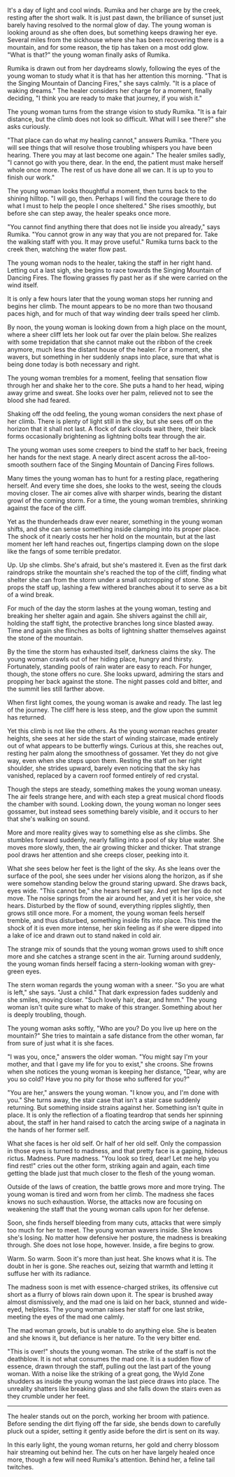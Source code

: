 It's a day of light and cool winds. Rumika and her charge are by the creek, resting after the short walk. It is just past dawn, the brilliance of sunset just barely having resolved to the normal glow of day. The young woman is looking around as she often does, but something keeps drawing her eye. Several miles from the sickhouse where she has been recovering there is a mountain, and for some reason, the tip has taken on a most odd glow. "What is that?" the young woman finally asks of Rumika.

Rumika is drawn out from her daydreams slowly, following the eyes of the young woman to study what it is that has her attention this morning. "That is the Singing Mountain of Dancing Fires," she says calmly. "It is a place of waking dreams." The healer considers her charge for a moment, finally deciding, "I think you are ready to make that journey, if you wish it."

The young woman turns from the strange vision to study Rumika. "It is a fair distance, but the climb does not look so difficult. What will I see there?" she asks curiously.

"That place can do what my healing cannot," answers Rumika. "There you will see things that will resolve those troubling whispers you have been hearing. There you may at last become one again." The healer smiles sadly, "I cannot go with you there, dear. In the end, the patient must make herself whole once more. The rest of us have done all we can. It is up to you to finish our work."

The young woman looks thoughtful a moment, then turns back to the shining hilltop. "I will go, then. Perhaps I will find the courage there to do what I must to help the people I once sheltered." She rises smoothly, but before she can step away, the healer speaks once more.

"You cannot find anything there that does not lie inside you already," says Rumika. "You cannot grow in any way that you are not prepared for. Take the walking staff with you. It may prove useful." Rumika turns back to the creek then, watching the water flow past.

The young woman nods to the healer, taking the staff in her right hand. Letting out a last sigh, she begins to race towards the Singing Mountain of Dancing Fires. The flowing grasses fly past her as if she were carried on the wind itself.

It is only a few hours later that the young woman stops her running and begins her climb. The mount appears to be no more than two thousand paces high, and for much of that way winding deer trails speed her climb.

By noon, the young woman is looking down from a high place on the mount, where a sheer cliff lets her look out far over the plain below. She realizes with some trepidation that she cannot make out the ribbon of the creek anymore, much less the distant house of the healer. For a moment, she wavers, but something in her suddenly snaps into place, sure that what is being done today is both necessary and right.

The young woman trembles for a moment, feeling that sensation flow through her and shake her to the core. She puts a hand to her head, wiping away grime and sweat. She looks over her palm, relieved not to see the blood she had feared.

Shaking off the odd feeling, the young woman considers the next phase of her climb. There is plenty of light still in the sky, but she sees off on the horizon that it shall not last. A flock of dark clouds wait there, their black forms occasionally brightening as lightning bolts tear through the air.

The young woman uses some creepers to bind the staff to her back, freeing her hands for the next stage. A nearly direct ascent across the all-too-smooth southern face of the Singing Mountain of Dancing Fires follows.

Many times the young woman has to hunt for a resting place, regathering herself. And every time she does, she looks to the west, seeing the clouds moving closer. The air comes alive with sharper winds, bearing the distant growl of the coming storm. For a time, the young woman trembles, shrinking against the face of the cliff.

Yet as the thunderheads draw ever nearer, something in the young woman shifts, and she can sense something inside clamping into its proper place. The shock of it nearly costs her her hold on the mountain, but at the last moment her left hand reaches out, fingertips clamping down on the slope like the fangs of some terrible predator.

Up. Up she climbs. She's afraid, but she's mastered it. Even as the first dark raindrops strike the mountain she's reached the top of the cliff, finding what shelter she can from the storm under a small outcropping of stone. She props the staff up, lashing a few withered branches about it to serve as a bit of a wind break.

For much of the day the storm lashes at the young woman, testing and breaking her shelter again and again. She shivers against the chill air, holding the staff tight, the protective branches long since blasted away. Time and again she flinches as bolts of lightning shatter themselves against the stone of the mountain.

By the time the storm has exhausted itself, darkness claims the sky. The young woman crawls out of her hiding place, hungry and thirsty. Fortunately, standing pools of rain water are easy to reach. For hunger, though, the stone offers no cure. She looks upward, admiring the stars and propping her back against the stone. The night passes cold and bitter, and the summit lies still farther above.

When first light comes, the young woman is awake and ready. The last leg of the journey. The cliff here is less steep, and the glow upon the summit has returned.

Yet this climb is not like the others. As the young woman reaches greater heights, she sees at her side the start of winding staircase, made entirely out of what appears to be butterfly wings. Curious at this, she reaches out, resting her palm along the smoothness of gossamer. Yet they do not give way, even when she steps upon them. Resting the staff on her right shoulder, she strides upward, barely even noticing that the sky has vanished, replaced by a cavern roof formed entirely of red crystal.

Though the steps are steady, something makes the young woman uneasy. The air feels strange here, and with each step a great musical chord floods the chamber with sound. Looking down, the young woman no longer sees gossamer, but instead sees something barely visible, and it occurs to her that she's walking on sound.

More and more reality gives way to something else as she climbs. She stumbles forward suddenly, nearly falling into a pool of sky blue water. She moves more slowly, then, the air growing thicker and thicker. That strange pool draws her attention and she creeps closer, peeking into it.

What she sees below her feet is the light of the sky. As she leans over the surface of the pool, she sees under her visions along the horizon, as if she were somehow standing below the ground staring upward. She draws back, eyes wide. "This cannot be," she hears herself say. And yet her lips do not move. The noise springs from the air around her, and yet it is her voice, she hears. Disturbed by the flow of sound, everything ripples slightly, then grows still once more. For a moment, the young woman feels herself tremble, and thus disturbed, something inside fits into place. This time the shock of it is even more intense, her skin feeling as if she were dipped into a lake of ice and drawn out to stand naked in cold air.

The strange mix of sounds that the young woman grows used to shift once more and she catches a strange scent in the air. Turning around suddenly, the young woman finds herself facing a stern-looking woman with grey-green eyes.

The stern woman regards the young woman with a sneer. "So you are what is left," she says. "Just a child." That dark expression fades suddenly and she smiles, moving closer. "Such lovely hair, dear, and hmm." The young woman isn't quite sure what to make of this stranger. Something about her is deeply troubling, though.

The young woman asks softly, "Who are you? Do you live up here on the mountain?" She tries to maintain a safe distance from the other woman, far from sure of just what it is she faces.

"I was you, once," answers the older woman. "You might say I'm your mother, and that I gave my life for you to exist," she croons. She frowns when she notices the young woman is keeping her distance, "Dear, why are you so cold? Have you no pity for those who suffered for you?"

"You are her," answers the young woman. "I know you, and I'm done with you." She turns away, the stair case that isn't a stair case suddenly returning. But something inside strains against her. Something isn't quite in place. It is only the reflection of a floating teardrop that sends her spinning about, the staff in her hand raised to catch the arcing swipe of a naginata in the hands of her former self.

What she faces is her old self. Or half of her old self. Only the compassion in those eyes is turned to madness, and that pretty face is a gaping, hideous rictus. Madness. Pure madness. "You look so tired, dear! Let me help you find rest!" cries out the other form, striking again and again, each time getting the blade just that much closer to the flesh of the young woman.

Outside of the laws of creation, the battle grows more and more trying. The young woman is tired and worn from her climb. The madness she faces knows no such exhaustion. Worse, the attacks now are focusing on weakening the staff that the young woman calls upon for her defense.

Soon, she finds herself bleeding from many cuts, attacks that were simply too much for her to meet. The young woman wavers inside. She knows she's losing. No matter how defensive her posture, the madness is breaking through. She does not lose hope, however. Inside, a fire begins to grow.

Warm. So warm. Soon it's more than just heat. She knows what it is. The doubt in her is gone. She reaches out, seizing that warmth and letting it suffuse her with its radiance.

The madness soon is met with essence-charged strikes, its offensive cut short as a flurry of blows rain down upon it. The spear is brushed away almost dismissively, and the mad one is laid on her back, stunned and wide-eyed, helpless. The young woman raises her staff for one last strike, meeting the eyes of the mad one calmly.

The mad woman growls, but is unable to do anything else. She is beaten and she knows it, but defiance is her nature. To the very bitter end.

"This is over!" shouts the young woman. The strike of the staff is not the deathblow. It is not what consumes the mad one. It is a sudden flow of essence, drawn through the staff, pulling out the last part of the young woman. With a noise like the striking of a great gong, the Wyld Zone shudders as inside the young woman the last piece draws into place. The unreality shatters like breaking glass and she falls down the stairs even as they crumble under her feet.

---

The healer stands out on the porch, working her broom with patience. Before sending the dirt flying off the far side, she bends down to carefully pluck out a spider, setting it gently aside before the dirt is sent on its way.

In this early light, the young woman returns, her gold and cherry blossom hair streaming out behind her. The cuts on her have largely healed once more, though a few will need Rumika's attention. Behind her, a feline tail twitches.